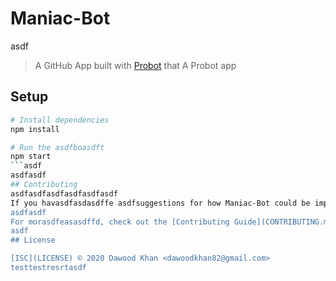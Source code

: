 # Maniac-Bot
asdf
> A GitHub App built with [Probot](https://github.com/probot/probot) that A Probot app

## Setup

```sh
# Install dependencies
npm install

# Run the asdfboasdft
npm start
```asdf
asdfasdf
## Contributing
asdfasdfasdfasdfasdfasdf
If you havasdfasdasdffe asdfsuggestions for how Maniac-Bot could be improved, or want to report a bug, open an issue! We'd love all and any contribuasdftionsasdf.
asdfasdf
For morasdfeasasdffd, check out the [Contributing Guide](CONTRIBUTING.md).
asdf
## License

[ISC](LICENSE) © 2020 Dawood Khan <dawoodkhan82@gmail.com>
testtestresrtasdf
